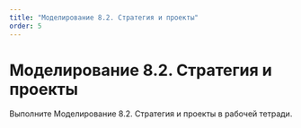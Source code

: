 ```yaml
---
title: "Моделирование 8.2. Стратегия и проекты"
order: 5
---
```


# Моделирование 8.2. Стратегия и проекты

Выполните Моделирование 8.2. Стратегия и проекты в рабочей тетради.